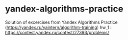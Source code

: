 # yandex-algorithms-practice
Solution of excercises from Yandex Algorithms Practice (https://yandex.ru/yaintern/algorithm-training)
hw_1 : https://contest.yandex.ru/contest/27393/problems/

